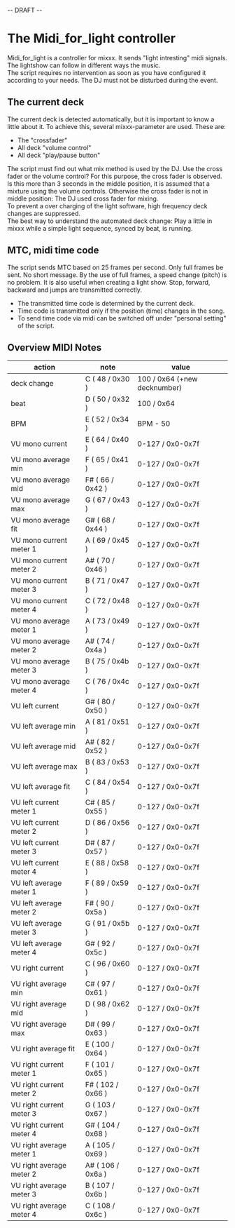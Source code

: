 \-- DRAFT --

# The Midi\_for\_light controller

Midi\_for\_light is a controller for mixxx. It sends "light intresting"
midi signals. The lightshow can follow in different ways the music.  
The script requires no intervention as soon as you have configured it
according to your needs. The DJ must not be disturbed during the event.

## The current deck

The current deck is detected automatically, but it is important to know
a little about it. To achieve this, several mixxx-parameter are used.
These are:

  - The "crossfader"
  - All deck "volume control"
  - All deck "play/pause button"

The script must find out what mix method is used by the DJ. Use the
cross fader or the volume control? For this purpose, the cross fader is
observed. Is this more than 3 seconds in the middle position, it is
assumed that a mixture using the volume controls. Otherwise the cross
fader is not in middle position: The DJ used cross fader for mixing.  
To prevent a over charging of the light software, high frequency deck
changes are suppressed.  
The best way to understand the automated deck change: Play a little in
mixxx while a simple light sequence, synced by beat, is running.

## MTC, midi time code

The script sends MTC based on 25 frames per second. Only full frames be
sent. No short message. By the use of full frames, a speed change
(pitch) is no problem. It is also useful when creating a light show.
Stop, forward, backward and jumps are transmitted correctly.

  - The transmitted time code is determined by the current deck.
  - Time code is transmitted only if the position (time) changes in the
    song.
  - To send time code via midi can be switched off under "personal
    setting" of the script.

## Overview MIDI Notes

| action                   | note               | value                        |
| ------------------------ | ------------------ | ---------------------------- |
| deck change              | C ( 48 / 0x30 )    | 100 / 0x64 (+new decknumber) |
| beat                     | D ( 50 / 0x32 )    | 100 / 0x64                   |
| BPM                      | E ( 52 / 0x34 )    | BPM - 50                     |
| VU mono current          | E ( 64 / 0x40 )    | 0-127 / 0x0-0x7f             |
| VU mono average min      | F ( 65 / 0x41 )    | 0-127 / 0x0-0x7f             |
| VU mono average mid      | F\# ( 66 / 0x42 )  | 0-127 / 0x0-0x7f             |
| VU mono average max      | G ( 67 / 0x43 )    | 0-127 / 0x0-0x7f             |
| VU mono average fit      | G\# ( 68 / 0x44 )  | 0-127 / 0x0-0x7f             |
| VU mono current meter 1  | A ( 69 / 0x45 )    | 0-127 / 0x0-0x7f             |
| VU mono current meter 2  | A\# ( 70 / 0x46 )  | 0-127 / 0x0-0x7f             |
| VU mono current meter 3  | B ( 71 / 0x47 )    | 0-127 / 0x0-0x7f             |
| VU mono current meter 4  | C ( 72 / 0x48 )    | 0-127 / 0x0-0x7f             |
| VU mono average meter 1  | A ( 73 / 0x49 )    | 0-127 / 0x0-0x7f             |
| VU mono average meter 2  | A\# ( 74 / 0x4a )  | 0-127 / 0x0-0x7f             |
| VU mono average meter 3  | B ( 75 / 0x4b )    | 0-127 / 0x0-0x7f             |
| VU mono average meter 4  | C ( 76 / 0x4c )    | 0-127 / 0x0-0x7f             |
| VU left current          | G\# ( 80 / 0x50 )  | 0-127 / 0x0-0x7f             |
| VU left average min      | A ( 81 / 0x51 )    | 0-127 / 0x0-0x7f             |
| VU left average mid      | A\# ( 82 / 0x52 )  | 0-127 / 0x0-0x7f             |
| VU left average max      | B ( 83 / 0x53 )    | 0-127 / 0x0-0x7f             |
| VU left average fit      | C ( 84 / 0x54 )    | 0-127 / 0x0-0x7f             |
| VU left current meter 1  | C\# ( 85 / 0x55 )  | 0-127 / 0x0-0x7f             |
| VU left current meter 2  | D ( 86 / 0x56 )    | 0-127 / 0x0-0x7f             |
| VU left current meter 3  | D\# ( 87 / 0x57 )  | 0-127 / 0x0-0x7f             |
| VU left current meter 4  | E ( 88 / 0x58 )    | 0-127 / 0x0-0x7f             |
| VU left average meter 1  | F ( 89 / 0x59 )    | 0-127 / 0x0-0x7f             |
| VU left average meter 2  | F\# ( 90 / 0x5a )  | 0-127 / 0x0-0x7f             |
| VU left average meter 3  | G ( 91 / 0x5b )    | 0-127 / 0x0-0x7f             |
| VU left average meter 4  | G\# ( 92 / 0x5c )  | 0-127 / 0x0-0x7f             |
| VU right current         | C ( 96 / 0x60 )    | 0-127 / 0x0-0x7f             |
| VU right average min     | C\# ( 97 / 0x61 )  | 0-127 / 0x0-0x7f             |
| VU right average mid     | D ( 98 / 0x62 )    | 0-127 / 0x0-0x7f             |
| VU right average max     | D\# ( 99 / 0x63 )  | 0-127 / 0x0-0x7f             |
| VU right average fit     | E ( 100 / 0x64 )   | 0-127 / 0x0-0x7f             |
| VU right current meter 1 | F ( 101 / 0x65 )   | 0-127 / 0x0-0x7f             |
| VU right current meter 2 | F\# ( 102 / 0x66 ) | 0-127 / 0x0-0x7f             |
| VU right current meter 3 | G ( 103 / 0x67 )   | 0-127 / 0x0-0x7f             |
| VU right current meter 4 | G\# ( 104 / 0x68 ) | 0-127 / 0x0-0x7f             |
| VU right average meter 1 | A ( 105 / 0x69 )   | 0-127 / 0x0-0x7f             |
| VU right average meter 2 | A\# ( 106 / 0x6a ) | 0-127 / 0x0-0x7f             |
| VU right average meter 3 | B ( 107 / 0x6b )   | 0-127 / 0x0-0x7f             |
| VU right average meter 4 | C ( 108 / 0x6c )   | 0-127 / 0x0-0x7f             |
